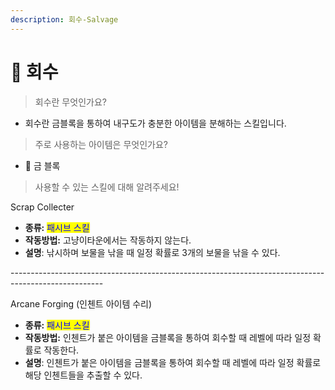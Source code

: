 ```yaml
---
description: 회수-Salvage
---
```


# 🔧 회수

> 회수란 무엇인가요?&#x20;

* 회수란 금블록을 통하여 내구도가 충분한 아이템을 분해하는 스킬입니다.

> 주로 사용하는 아이템은 무엇인가요?

* 🔧 금 블록

> 사용할 수 있는 스킬에 대해 알려주세요!

Scrap Collecter

* **종류:** <mark style="color:blue;">패시브 스킬</mark>
* **작동방법:** 고냥이타운에서는 작동하지 않는다.
* **설명**: 낚시하며 보물을 낚을 때 일정 확률로 3개의 보물을 낚을 수 있다.

\-----------------------------------------------------------------------------------------------------

Arcane Forging (인첸트 아이템 수리)

* **종류:** <mark style="color:blue;">패시브 스킬</mark>
* **작동방법:** 인첸트가 붙은 아이템을 금블록을 통하여 회수할 때 레벨에 따라 일정 확률로 작동한다.
* **설명**: 인첸트가 붙은 아이템을 금블록을 통하여 회수할 때 레벨에 따라 일정 확률로 해당 인첸트들을 추출할 수 있다.
